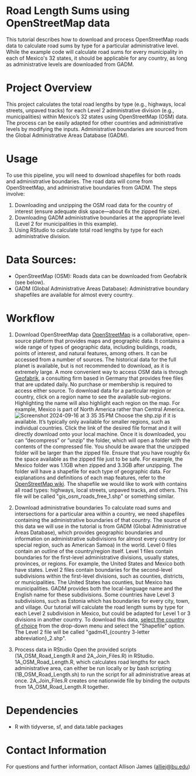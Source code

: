 # Road Length Sums using OpenStreetMap data
This tutorial describes how to download and process OpenStreetMap roads data to calculate road sums by type for a particular administrative level. While the example code will calculate road sums for every municipality in each of Mexico's 32 states, it should be applicable for any country, as long as administrative levels are downloaded from GADM.

# Project Overview
This project calculates the total road lengths by type (e.g., highways, local streets, unpaved tracks) for each Level 2 administrative division (e.g., municipalities) within Mexico’s 32 states using OpenStreetMap (OSM) data. The process can be easily adapted for other countries and administrative levels by modifying the inputs. Administrative boundaries are sourced from the Global Administrative Areas Database (GADM).

# Usage
To use this pipeline, you will need to download shapefiles for both roads and administrative boundaries. The road data will come from OpenStreetMap, and administrative boundaries from GADM. The steps involve:
1. Downloading and unzipping the OSM road data for the country of interest (ensure adequate disk space—about 6x the zipped file size).
2. Downloading GADM administrative boundaries at the appropriate level (Level 2 for municipalities in this example).
3. Using RStudio to calculate total road lengths by type for each administrative division.

# Data Sources:
- OpenStreetMap (OSM): Roads data can be downloaded from Geofabrik (see below).
- GADM (Global Administrative Areas Database): Administrative boundary shapefiles are available for almost every country.

# Workflow
1. Download OpenStreetMap data
[OpenStreetMap](https://www.openstreetmap.org/about) is a collaborative, open-source platform that provides maps and geographic data. It contains a wide range of types of geographic data, including buildings, roads, points of interest, and natural features, among others. It can be accessed from a number of sources. The historical data for the full planet is available, but is not recommended to download, as it is extremely large. A more convenient way to access OSM data is through [Geofabrik](https://download.geofabrik.de/), a consulting firm based in Germany that provides free files that are updated daily. No purchase or membership is required to access either source.
To download data for a particular region or country, click on a region name to see the available sub-regions. Highlighting the name will also highlight each region on the map. For example, Mexico is part of North America rather than Central America.
![Screenshot 2024-09-16 at 3 35 35 PM](https://github.com/user-attachments/assets/7769ecbb-6639-4d15-8f22-897525bd83b4)
Choose the shp.zip if it is available. It’s typically only available for smaller regions, such as individual countries. Click the link of the desired file format and it will directly download onto your local machine. Once it is downloaded, you can “decompress” or “unzip” the folder, which will open a folder with the contents of the compressed file. You should be aware that the unzipped folder will be larger than the zipped file. Ensure that you have roughly 6x the space available as the zipped file just to be safe. For example, the Mexico folder was 1.1GB when zipped and 3.3GB after unzipping. The folder will have a shapefile for each type of geographic data. For explanations and definitions of each map features, refer to the [OpenStreetMap wiki]([url](https://wiki.openstreetmap.org/wiki/Map_features)). The shapefile we would like to work with contains all road types: highways, local streets, unpaved tracks, and others. This file will be called "gis_osm_roads_free_1.shp" or something similar.

2. Download administrative boundaries
To calculate road sums and intersections for a particular area within a country, we need shapefiles containing the administrative boundaries of that country. The source of this data we will use in the tutorial is from GADM (Global Administrative Areas Database), which provides geographic boundaries and information on administrative subdivisions for almost every country (or special region, such as American Samoa) in the world. Level 0 files contain an outline of the country/region itself. Level 1 files contain boundaries for the first-level administrative divisions, usually states, provinces, or regions. For example, the United States and Mexico both have states. Level 2 files contain boundaries for the second-level subdivisions within the first-level divisions, such as counties, districts, or municipalities. The United States has counties, but Mexico has municipalities. GADM provides both the local-language name and the English name for these subdivisions. Some countries have Level 3 subdivisions, such as Estonia which has boundaries for every city, town, and village. Our tutorial will calculate the road length sums by type for each Level 2 subdivision in Mexico, but could be adapted for Level 1 or 3 divisions in another country. To download this data, [select the country of choice](https://gadm.org/download_country.html) from the drop-down menu and select the "Shapefile" option. The Level 2 file will be called "gadm41_{country 3-letter abbreviation}_2.shp".

3. Process data in RStudio
Open the provided scripts (1A_OSM_Road_Length.R and 2A_Join_Files.R) in RStudio. 1A_OSM_Road_Length.R, which calculates road lengths for each administrative area, can either be run locally or by bash scripting (1B_OSM_Road_Length.sh) to run the script for all administrative areas at once. 2A_Join_Files.R creates one nationwide file by binding the outputs from 1A_OSM_Road_Length.R together.

# Dependencies
- R with tidyverse, sf, and data.table packages

# Contact Information
For questions and further information, contact Allison James (alliej@bu.edu)
